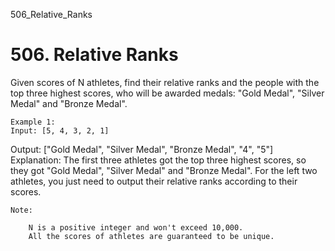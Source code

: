 506_Relative_Ranks
# 506. Relative Ranks

Given scores of N athletes, find their relative ranks and the people with the top
        three highest scores, who will be awarded medals: "Gold Medal", "Silver Medal" and "Bronze
        Medal".

    Example 1:
    Input: [5, 4, 3, 2, 1]
Output: ["Gold Medal", "Silver Medal", "Bronze Medal", "4", "5"]
Explanation: The first three athletes got the top three highest scores, so they got "Gold Medal", "Silver Medal" and "Bronze Medal". For the left two athletes, you just need to output their relative ranks according to their scores.

    

    Note:
    
        N is a positive integer and won't exceed 10,000.
        All the scores of athletes are guaranteed to be unique.